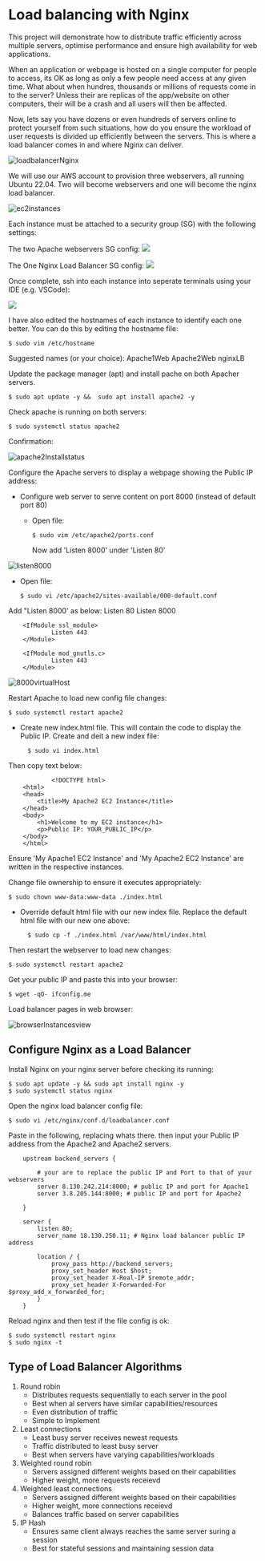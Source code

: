 # Load balancing with Nginx

This project will demonstrate how to distribute traffic efficiently across multiple servers, optimise performance and ensure high availability for web applications. 


When an application or webpage is hosted on a single computer for people to access, its OK as long as only a few people need access at any given time. What about when hundres, thousands or millions of requests come in to the server? Unless their are replicas of the app/website on other computers, their will be a crash and all users will then be affected. 

Now, lets say you have dozens or even hundreds of servers online to protect yourself from such situations, how do you ensure the workload of user requests is divided up efficiently between the servers. This is where a load balancer comes in and where Nginx can deliver. 

![loadbalancerNginx](https://miro.medium.com/v2/resize:fit:1400/format:webp/1*TrNJZqECEj0eVuJDeNKtNQ.png)

We will use our AWS account to provision three webservers, all running Ubuntu 22.04. Two will become webservers and one will become the nginx load balancer.

![ec2instances](https://github.com/naqeebghazi/loadbalancerNginx/blob/main/images/ec2Instances.png?raw=true)

Each instance must be attached to a security group (SG) with the following settings:

The two Apache webservers SG config:
![](https://github.com/naqeebghazi/loadbalancerNginx/blob/main/images/inboundRulesWebservers.png?raw=true)

The One Nginx Load Balancer SG config:
![](https://github.com/naqeebghazi/loadbalancerNginx/blob/main/images/inboundRulesWebservers.png?raw=true)


Once complete, ssh into each instance into seperate terminals using your IDE (e.g. VSCode):

![](https://github.com/naqeebghazi/loadbalancerNginx/blob/main/images/ec2terminals.png?raw=true)

I have also edited the hostnames of each instance to identify each one better. You can do this by editing the hostname file:

    $ sudo vim /etc/hostname

Suggested names (or your choice):
  Apache1Web
  Apache2Web
  nginxLB

Update the package manager (apt) and install pache on both Apacher servers.

    $ sudo apt update -y &&  sudo apt install apache2 -y


Check apache is running on both servers:

    $ sudo systemctl status apache2

Confirmation:

![apache2Installstatus](https://github.com/naqeebghazi/loadbalancerNginx/blob/main/images/apache2status.png?raw=true)

Configure the Apache servers to display a webpage showing the Public IP address:
- Configure web server to serve content on port 8000 (instead of default port 80)
  - Open file:
    
        $ sudo vim /etc/apache2/ports.conf
        
      Now add 'Listen 8000' under 'Listen 80'

![listen8000](https://github.com/naqeebghazi/loadbalancerNginx/blob/main/images/listen8000.png?raw=true)

  - Open file:
  
        $ sudo vi /etc/apache2/sites-available/000-default.conf

Add "Listen 8000' as below:
        Listen 80
        Listen 8000
        
        <IfModule ssl_module>
                Listen 443
        </Module>
        
        <IfModule mod_gnutls.c>
                Listen 443
        </Module>

![8000virtualHost](https://github.com/naqeebghazi/loadbalancerNginx/blob/main/images/8000VirtualHost.png?raw=true)

Restart Apache to load new config file changes:

    $ sudo systemctl restart apache2

- Create new index.html file. This will contain the code to display the Public IP.
  Create and deit a new index file:

        $ sudo vi index.html

Then copy text below:

                <!DOCTYPE html>
        <html>
        <head>
            <title>My Apache2 EC2 Instance</title>
        </head>
        <body>
            <h1>Welcome to my EC2 instance</h1>
            <p>Public IP: YOUR_PUBLIC_IP</p>
        </body>
        </html>

Ensure 'My Apache1 EC2 Instance' and 'My Apache2 EC2 Instance' are written in the respective instances.

Change file ownership to ensure it executes appropriately:

    $ sudo chown www-data:www-data ./index.html

- Override default html file with our new index file.
    Replace the default html file with our new one above:

        $ sudo cp -f ./index.html /var/www/html/index.html

Then restart the webserver to load new changes:

    $ sudo systemctl restart apache2

Get your public IP and paste this into your browser:

    $ wget -qO- ifconfig.me

Load balancer pages in web browser:

![browserInstancesview](https://github.com/naqeebghazi/loadbalancerNginx/blob/main/images/browserinstances.png?raw=true)

## Configure Nginx as a Load Balancer

Install Nginx on your nginx server before checking its running:

    $ sudo apt update -y && sudo apt install nginx -y
    $ sudo systemctl status nginx

Open the nginx load balancer config file:

    $ sudo vi /etc/nginx/conf.d/loadbalancer.conf

Paste in the following, replacing whats there. then input your Public IP address from the Apache2 and Apache2 servers. 

            
        upstream backend_servers {

            # your are to replace the public IP and Port to that of your webservers
            server 8.130.242.214:8000; # public IP and port for Apache1
            server 3.8.205.144:8000; # public IP and port for Apache2

        }

        server {
            listen 80;
            server_name 18.130.250.11; # Nginx load balancer public IP address

            location / {
                proxy_pass http://backend_servers;
                proxy_set_header Host $host;
                proxy_set_header X-Real-IP $remote_addr;
                proxy_set_header X-Forwarded-For $proxy_add_x_forwarded_for;
            }
        }
    
Reload nginx and then test if the file config is ok:

    $ sudo systemctl restart nginx
    $ sudo nginx -t


## Type of Load Balancer Algorithms

1. Round robin
    - Distributes requests sequentially to each server in the pool
    - Best when al servers have similar capabilities/resources
    - Even distribution of traffic
    - Simple to Implement
2. Least connections
    - Least busy server receives newest requests
    - Traffic distributed to least busy server
    - Best when servers have varying capabilities/workloads
3. Weighted round robin
    - Servers assigned different weights based on their capabilities
    - Higher weight, more requests receievd
4. Weighted least connections
    - Servers assigned different weights based on their capabilities
    - Higher weight, more connections receievd
    - Balances traffic based on server capabilities
5. IP Hash
    - Ensures same client always reaches the same server suring a session
    - Best for stateful sessions and maintaining session data

    
